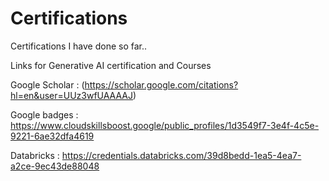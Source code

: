 # Certifications
Certifications I have done so far..

Links for Generative AI certification and Courses

 Google Scholar :   (https://scholar.google.com/citations?hl=en&user=UUz3wfUAAAAJ)
 
 Google badges : https://www.cloudskillsboost.google/public_profiles/1d3549f7-3e4f-4c5e-9221-6ae32dfa4619

 Databricks : https://credentials.databricks.com/39d8bedd-1ea5-4ea7-a2ce-9ec43de88048
